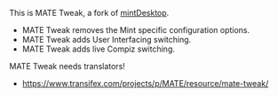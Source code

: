 This is MATE Tweak, a fork of [mintDesktop](https://github.com/linuxmint/mintdesktop).

  * MATE Tweak removes the Mint specific configuration options.
  * MATE Tweak adds User Interfacing switching.
  * MATE Tweak adds live Compiz switching.

MATE Tweak needs translators!

  * https://www.transifex.com/projects/p/MATE/resource/mate-tweak/
